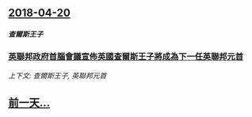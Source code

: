 ## [2018-04-20](/zh/news/2018/04/20/index.md)

##### 查爾斯王子
### [英聯邦政府首腦會議宣佈英國查爾斯王子將成為下一任英聯邦元首 ](/zh/news/2018/04/20/英聯邦政府首腦會議宣佈英國查爾斯王子將成為下一任英聯邦元首.md)
_上下文: 查爾斯王子, 英聯邦元首_

## [前一天...](/zh/news/2018/04/19/index.md)

